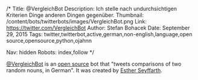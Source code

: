 /*
Title: @VergleichBot
Description: Ich stelle nach undurchsichtigen Kriterien Dinge anderen Dingen gegenüber.
Thumbnail: /content/bots/twitterbots/images/VergleichBot.png
Link: https://twitter.com/VergleichBot
Author: Stefan Bohacek
Date: September 29, 2015
Tags: twitter,twitterbot,active,german,non-english,language,open source,opensource,python,ojahnn

Nav: hidden
Robots: index,follow
*/

[@VergleichBot](https://twitter.com/VergleichBot) is an [open source](https://github.com/ojahnn/VergleichBot) bot that "tweets comparisons of two random nouns, in German". It was created by [Esther Seyffarth](https://twitter.com/ojahnn).
